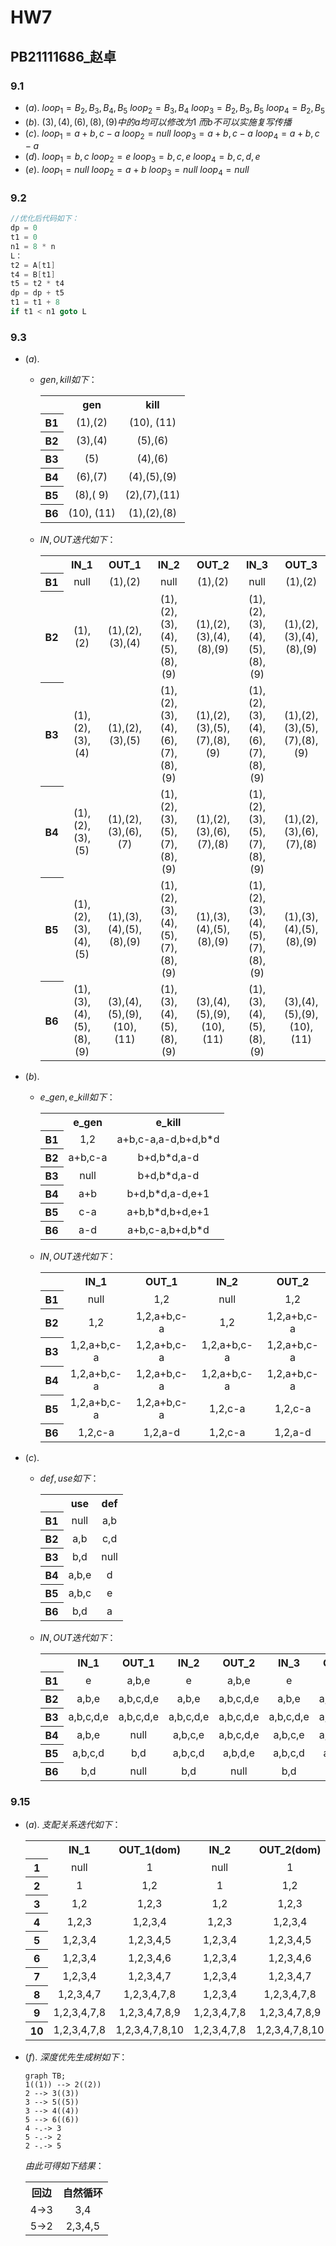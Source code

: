 # HW7
## PB21111686_赵卓
### 9.1
- $(a).$
  $loop_1={B_2,B_3,B_4,B_5}$
  $loop_2={B_3,B_4}$
  $loop_3={B_2,B_3,B_5}$
  $loop_4={B_2,B_5}$
- $(b).$
  $(3),(4),(6),(8),(9)中的a均可以修改为1$
  $而b不可以实施复写传播$
- $(c).$
  $loop_1=a+b,c-a$
  $loop_2=null$
  $loop_3=a+b,c-a$
  $loop_4=a+b,c-a$
- $(d).$
  $loop_1=b,c$
  $loop_2=e$
  $loop_3=b,c,e$
  $loop_4=b,c,d,e$
- $(e).$
  $loop_1=null$
  $loop_2=a+b$
  $loop_3=null$
  $loop_4=null$
### 9.2
```C
//优化后代码如下：
dp = 0
t1 = 0
n1 = 8 * n
L：
t2 = A[t1]
t4 = B[t1]
t5 = t2 * t4
dp = dp + t5
t1 = t1 + 8
if t1 < n1 goto L
```

### 9.3
- $(a).$
  - $gen,kill如下：$
    <table>
    <tr align="center"><th></th><th>gen</th><th>kill</th></tr>
    <tr align="center"><th>B1</th><td>(1),(2)</td><td>(10),
    (11)</td></tr>
    <tr align="center"><th>B2</th><td>(3),(4)</td><td>
    (5),(6)</td></tr>
    <tr align="center"><th>B3</th><td>(5)</td><td>(4),(6)</td></tr>
    <tr align="center"><th>B4</th><td>(6),(7)</td><td>(4),(5),(9)</td></tr>
    <tr align="center"><th>B5</th><td>(8),(
    9)</td><td>(2),(7),(11)</td></tr>
    <tr align="center"><th>B6</th><td>(10),
    (11)</td><td>(1),(2),(8)</td></tr>
    </table>
  - $IN,OUT迭代如下：$
    <table>
    <tr align="center"><th></th><th>IN_1</th><th>OUT_1</th><th>IN_2</th><th>OUT_2</th><th>IN_3</th><th>OUT_3</th></tr>
    <tr align="center"><th>B1</th><td>null</td><td>(1),(2)</td><td>null</td><td>(1),(2)</td><td>null</td><td>(1),(2)</td></tr>
    <tr align="center"><th>B2</th><td>(1),(2)</td><td>(1),(2),(3),(4)</td><td>(1),(2),(3),(4),(5),(8),(9)</td><td>(1),(2),(3),(4),(8),(9)</td><td>(1),(2),(3),(4),(5),(8),(9)</td><td>(1),(2),(3),(4),(8),(9)</td></tr>
    <tr align="center"><th>B3</th><td>(1),(2),(3),(4)</td><td>(1),(2),(3),(5)</td><td>(1),(2),(3),(4),(6),(7),(8),(9)</td><td>(1),(2),(3),(5),(7),(8),(9)</td><td>(1),(2),(3),(4),(6),(7),(8),(9)</td><td>(1),(2),(3),(5),(7),(8),(9)</td></tr>
    <tr align="center"><th>B4</th><td>(1),(2),(3),(5)</td><td>(1),(2),(3),(6),(7)</td><td>(1),(2),(3),(5),(7),(8),(9)</td><td>(1),(2),(3),(6),(7),(8)</td><td>(1),(2),(3),(5),(7),(8),(9)</td><td>(1),(2),(3),(6),(7),(8)</td></tr>
    <tr align="center"><th>B5</th><td>(1),(2),(3),(4),(5)</td><td>(1),(3),(4),(5),(8),(9)</td><td>(1),(2),(3),(4),(5),(7),(8),(9)</td><td>(1),(3),(4),(5),(8),(9)</td><td>(1),(2),(3),(4),(5),(7),(8),(9)</td><td>(1),(3),(4),(5),(8),(9)</td></tr>
    <tr align="center"><th>B6</th><td>(1),(3),(4),(5),(8),(9)</td><td>(3),(4),(5),(9),(10),(11)</td><td>(1),(3),(4),(5),(8),(9)</td><td>(3),(4),(5),(9),(10),(11)</td><td>(1),(3),(4),(5),(8),(9)</td><td>(3),(4),(5),(9),(10),(11)</td></tr>
    </table>

- $(b).$ 
   - $e\_gen,e\_kill如下：$
      <table>
      <tr align="center"><th></th><th>e_gen</th><th>e_kill</th></tr>
      <tr align="center"><th>B1</th><td>1,2</td><td>a+b,c-a,a-d,b+d,b*d</td></tr>
      <tr align="center"><th>B2</th><td>a+b,c-a</td><td>
      b+d,b*d,a-d</td></tr>
      <tr align="center"><th>B3</th><td>null</td><td>b+d,b*d,a-d</td></tr>
      <tr align="center"><th>B4</th><td>a+b</td><td>b+d,b*d,a-d,e+1</td></tr>
      <tr align="center"><th>B5</th><td>c-a</td><td>a+b,b*d,b+d,e+1</td></tr>
      <tr align="center"><th>B6</th><td>a-d</td><td>a+b,c-a,b+d,b*d</td></tr>
      </table>
    - $IN,OUT迭代如下：$
      <table>
      <tr align="center"><th></th><th>IN_1</th><th>OUT_1</th><th>IN_2</th><th>OUT_2</th></tr>
      <tr align="center"><th>B1</th><td>null</td><td>1,2</td><td>null</td><td>1,2</td></tr>
      <tr align="center"><th>B2</th><td>1,2</td><td>1,2,a+b,c-a</td><td>1,2</td><td>1,2,a+b,c-a</td></tr>
      <tr align="center"><th>B3</th><td>1,2,a+b,c-a</td><td>1,2,a+b,c-a</td><td>1,2,a+b,c-a</td><td>1,2,a+b,c-a</td></tr>
      <tr align="center"><th>B4</th><td>1,2,a+b,c-a</td><td>1,2,a+b,c-a</td><td>1,2,a+b,c-a</td><td>1,2,a+b,c-a</td></tr>
      <tr align="center"><th>B5</th><td>1,2,a+b,c-a</td><td>1,2,a+b,c-a</td><td>1,2,c-a</td><td>1,2,c-a</td></tr>
      <tr align="center"><th>B6</th><td>1,2,c-a</td><td>1,2,a-d</td><td>1,2,c-a</td><td>1,2,a-d</td></tr>
      </table>
- $(c).$
   - $def,use如下：$
      <table>
      <tr align="center"><th></th><th>use</th><th>def</th></tr>
      <tr align="center"><th>B1</th><td>null</td><td>a,b</td></tr>
      <tr align="center"><th>B2</th><td>a,b</td><td>c,d</td></tr>
      <tr align="center"><th>B3</th><td>b,d</td><td>null</td></tr>
      <tr align="center"><th>B4</th><td>a,b,e</td><td>d</td></tr>
      <tr align="center"><th>B5</th><td>a,b,c</td><td>e</td></tr>
      <tr align="center"><th>B6</th><td>b,d</td><td>a</td></tr>
      </table>
    - $IN,OUT迭代如下：$
      <table>
      <tr align="center"><th></th><th>IN_1</th><th>OUT_1</th><th>IN_2</th><th>OUT_2</th><th>IN_3</th><th>OUT_3</th></tr>
      <tr align="center"><th>B1</th><td>e</td><td>a,b,e</td><td>e</td><td>a,b,e</td><td>e</td><td>a,b,e</td></tr>
      <tr align="center"><th>B2</th><td>a,b,e</td><td>a,b,c,d,e</td><td>a,b,e</td><td>a,b,c,d,e</td><td>a,b,e</td><td>a,b,c,d,e</td></tr>
      <tr align="center"><th>B3</th><td>a,b,c,d,e</td><td>a,b,c,d,e</td><td>a,b,c,d,e</td><td>a,b,c,d,e</td><td>a,b,c,d,e</td><td>a,b,c,d,e</td></tr>
      <tr align="center"><th>B4</th><td>a,b,e</td><td>null</td><td>a,b,c,e</td><td>a,b,c,d,e</td><td>a,b,c,e</td><td>a,b,c,d,e</td></tr>
      <tr align="center"><th>B5</th><td>a,b,c,d</td><td>b,d</td><td>a,b,c,d</td><td>a,b,d,e</td><td>a,b,c,d</td><td>a,b,d,e</td></tr>
      <tr align="center"><th>B6</th><td>b,d</td><td>null</td><td>b,d</td><td>null</td><td>b,d</td><td>null</td></tr>
      </table>

### 9.15
- $(a).$
  $支配关系迭代如下：$
  <table>
  <tr align="center"><th></th><th>IN_1</th><th>OUT_1(dom)</th><th>IN_2</th><th>OUT_2(dom)</th></tr>
  <tr align="center"><th>1</th><td>null</td><td>1</td><td>null</td><td>1</td></tr>
  <tr align="center"><th>2</th><td>1</td><td>1,2</td><td>1</td><td>1,2</td></tr>
  <tr align="center"><th>3</th><td>1,2</td><td>1,2,3</td><td>1,2</td><td>1,2,3</td></tr>
  <tr align="center"><th>4</th><td>1,2,3</td><td>1,2,3,4</td><td>1,2,3</td><td>1,2,3,4</td></tr>
  <tr align="center"><th>5</th><td>1,2,3,4</td><td>1,2,3,4,5</td><td>1,2,3,4</td><td>1,2,3,4,5</td></tr>
  <tr align="center"><th>6</th><td>1,2,3,4</td><td>1,2,3,4,6</td><td>1,2,3,4</td><td>1,2,3,4,6</td></tr>
  <tr align="center"><th>7</th><td>1,2,3,4</td><td>1,2,3,4,7</td><td>1,2,3,4</td><td>1,2,3,4,7</td></tr>
  <tr align="center"><th>8</th><td>1,2,3,4,7</td><td>1,2,3,4,7,8</td><td>1,2,3,4</td><td>1,2,3,4,7,8</td></tr>
  <tr align="center"><th>9</th><td>1,2,3,4,7,8</td><td>1,2,3,4,7,8,9</td><td>1,2,3,4,7,8</td><td>1,2,3,4,7,8,9</td></tr>
  <tr align="center"><th>10</th><td>1,2,3,4,7,8</td><td>1,2,3,4,7,8,10</td><td>1,2,3,4,7,8</td><td>1,2,3,4,7,8,10</td></tr>
  </table>
- $(f).$
  $深度优先生成树如下：$
  ```mermaid
  graph TB;
  1((1)) --> 2((2)) 
  2 --> 3((3))
  3 --> 5((5))
  3 --> 4((4))
  5 --> 6((6))
  4 -.-> 3
  5 -.-> 2
  2 -.-> 5
  ```
  $由此可得如下结果：$
  <table>
  <tr align="center"><th>回边</th><th>自然循环</th></tr>
  <tr align="center"><td>4->3</td><td>3,4</td></tr>
  <tr align="center"><td>5->2</td><td>2,3,4,5</td></tr>
  </table>